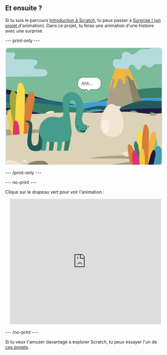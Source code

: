 ## Et ensuite ?

Si tu suis le parcours [Introduction à Scratch](https://projects.raspberrypi.org/fr-FR/pathways/scratch-intro), tu peux passer à [Surprise ! (un projet ](https://projects.raspberrypi.org/fr-FR/projects/surprise-animation)d'animation). Dans ce projet, tu feras une animation d'une histoire avec une surprise.

--- print-only ---

![Un projet d'animation Surprise !](images/surprise-story.png)

--- /print-only ---

--- no-print ---

Clique sur le drapeau vert pour voir l'animation :

<div class="scratch-preview" style="margin-left: 15px;">
  <iframe allowtransparency="true" width="485" height="402" src="https://scratch.mit.edu/projects/embed/495932563/?autostart=false" frameborder="0"></iframe>
</div>

--- /no-print ---

Si tu veux t'amuser davantage à explorer Scratch, tu peux essayer l'un de [ces projets](https://projects.raspberrypi.org/fr-FR/projects?software%5B%5D=scratch&curriculum%5B%5D=%201).

